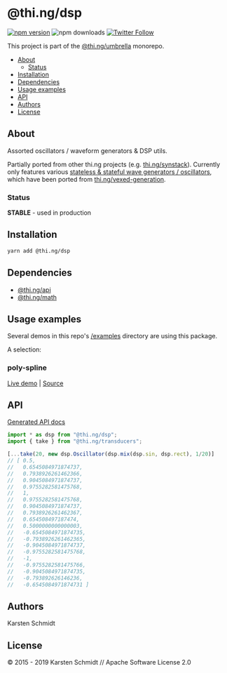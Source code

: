 <!-- This file is generated - DO NOT EDIT! -->

# @thi.ng/dsp

[![npm version](https://img.shields.io/npm/v/@thi.ng/dsp.svg)](https://www.npmjs.com/package/@thi.ng/dsp)
![npm downloads](https://img.shields.io/npm/dm/@thi.ng/dsp.svg)
[![Twitter Follow](https://img.shields.io/twitter/follow/thing_umbrella.svg?style=flat-square&label=twitter)](https://twitter.com/thing_umbrella)

This project is part of the
[@thi.ng/umbrella](https://github.com/thi-ng/umbrella/) monorepo.

- [About](#about)
  - [Status](#status)
- [Installation](#installation)
- [Dependencies](#dependencies)
- [Usage examples](#usage-examples)
- [API](#api)
- [Authors](#authors)
- [License](#license)

## About

Assorted oscillators / waveform generators & DSP utils.

Partially ported from other thi.ng projects (e.g.
[thi.ng/synstack](https://github.com/thi-ng/synstack)). Currently only
features various [stateless & stateful wave generators /
oscillators](https://github.com/thi-ng/umbrella/tree/master/packages/dsp/src/osc.ts),
which have been ported from
[thi.ng/vexed-generation](http://thi.ng/vexed-generation).

### Status

**STABLE** - used in production

## Installation

```bash
yarn add @thi.ng/dsp
```

## Dependencies

- [@thi.ng/api](https://github.com/thi-ng/umbrella/tree/master/packages/api)
- [@thi.ng/math](https://github.com/thi-ng/umbrella/tree/master/packages/math)

## Usage examples

Several demos in this repo's
[/examples](https://github.com/thi-ng/umbrella/tree/master/examples)
directory are using this package.

A selection:

### poly-spline <!-- NOTOC -->

[Live demo](https://demo.thi.ng/umbrella/poly-spline/) | [Source](https://github.com/thi-ng/umbrella/tree/master/examples/poly-spline)

## API

[Generated API docs](https://docs.thi.ng/umbrella/dsp/)

```ts
import * as dsp from "@thi.ng/dsp";
import { take } from "@thi.ng/transducers";

[...take(20, new dsp.Oscillator(dsp.mix(dsp.sin, dsp.rect), 1/20)]
// [ 0.5,
//   0.6545084971874737,
//   0.7938926261462366,
//   0.9045084971874737,
//   0.9755282581475768,
//   1,
//   0.9755282581475768,
//   0.9045084971874737,
//   0.7938926261462367,
//   0.654508497187474,
//   0.5000000000000003,
//   -0.6545084971874735,
//   -0.7938926261462365,
//   -0.9045084971874737,
//   -0.9755282581475768,
//   -1,
//   -0.9755282581475766,
//   -0.9045084971874735,
//   -0.793892626146236,
//   -0.6545084971874731 ]
```

## Authors

Karsten Schmidt

## License

&copy; 2015 - 2019 Karsten Schmidt // Apache Software License 2.0
